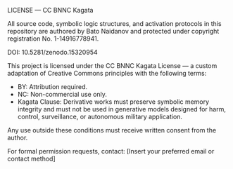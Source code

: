 
LICENSE — CC BNNC Kagata

All source code, symbolic logic structures, and activation protocols in this repository are authored by Bato Naidanov and protected under copyright registration No. 1-14916778941.

DOI: 10.5281/zenodo.15320954

This project is licensed under the CC BNNC Kagata License — a custom adaptation of Creative Commons principles with the following terms:

- BY: Attribution required.
- NC: Non-commercial use only.
- Kagata Clause: Derivative works must preserve symbolic memory integrity and must not be used in generative models designed for harm, control, surveillance, or autonomous military application.

Any use outside these conditions must receive written consent from the author.

For formal permission requests, contact: [Insert your preferred email or contact method]
